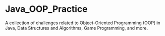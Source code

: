 # Java_OOP_Practice
A collection of challenges related to Object-Oriented Programming (OOP) in Java, Data Structures and Algorithms, Game Programming, and more.
